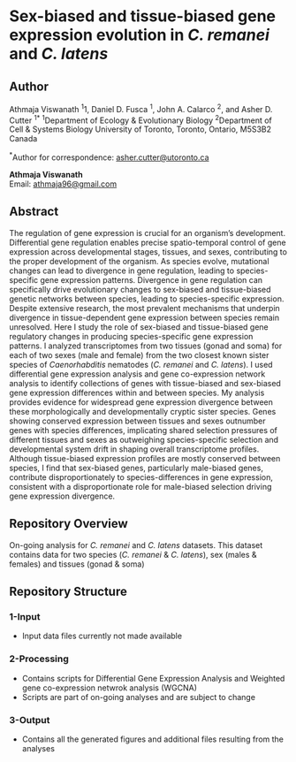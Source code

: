 # Sex-biased and tissue-biased gene expression evolution in _C. remanei_ and _C. latens_

## Author
Athmaja Viswanath <sup>1</sup>1, Daniel D. Fusca <sup>1</sup>, John A. Calarco <sup>2</sup>, and Asher D. Cutter <sup>1</sup><sup>*</sup>
<sup>1</sup>Department of Ecology & Evolutionary Biology
<sup>2</sup>Department of Cell & Systems Biology
University of Toronto, Toronto, Ontario, M5S3B2 Canada

<sup>*</sup>Author for correspondence: asher.cutter@utoronto.ca

**Athmaja Viswanath**  
Email: [athmaja96@gmail.com](mailto:athmaja96@gmail.com)  

## Abstract
The regulation of gene expression is crucial for an organism’s development. Differential gene regulation enables precise spatio-temporal control of gene expression across developmental stages, tissues, and sexes, contributing to the proper development of the organism. As species evolve, mutational changes can lead to divergence in gene regulation, leading to species-specific gene expression patterns. Divergence in gene regulation can specifically drive evolutionary changes to sex-biased and tissue-biased genetic networks between species, leading to species-specific expression. Despite extensive research, the most prevalent mechanisms that underpin divergence in tissue-dependent gene expression between species remain unresolved. Here I study the role of sex-biased and tissue-biased gene regulatory changes in producing species-specific gene expression patterns. I analyzed transcriptomes from two tissues (gonad and soma) for each of two sexes (male and female) from the two closest known sister species of _Caenorhabditis_ nematodes (_C. remanei_ and _C. latens_). I used differential gene expression analysis and gene co-expression network analysis to identify collections of genes with tissue-biased and sex-biased gene expression differences within and between species. My analysis provides evidence for widespread gene expression divergence between these morphologically and developmentally cryptic sister species. Genes showing conserved expression between tissues and sexes outnumber genes with species differences, implicating shared selection pressures of different tissues and sexes as outweighing species-specific selection and developmental system drift in shaping overall transcriptome profiles. Although tissue-biased expression profiles are mostly conserved between species, I find that sex-biased genes, particularly male-biased genes, contribute disproportionately to species-differences in gene expression, consistent with a disproportionate role for male-biased selection driving gene expression divergence.

## Repository Overview
On-going analysis for _C. remanei_ and _C. latens_ datasets. This dataset contains data for two species (_C. remanei_ & _C. latens_), sex (males & females) and tissues (gonad & soma)

## Repository Structure

### 1-Input
- Input data files currently not made available

### 2-Processing
- Contains scripts for Differential Gene Expression Analysis and Weighted gene co-expression netwrok analysis (WGCNA)
- Scripts are part of on-going analyses and are subject to change

### 3-Output
- Contains all the generated figures and additional files resulting from the analyses
